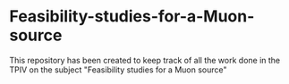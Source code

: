 # Feasibility-studies-for-a-Muon-source
This repository has been created to keep track of all the work done in the TPIV on the subject "Feasibility studies for a Muon source"
